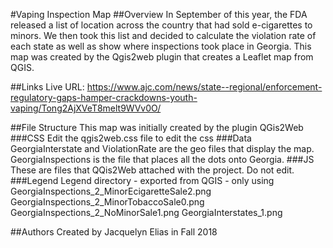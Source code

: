 #Vaping Inspection Map
##Overview
In September of this year, the FDA released a list of location across the country that had sold e-cigarettes to minors. We then took this list and decided to calculate the violation rate of each state as well as show where inspections took place in Georgia. This map was created by the Qgis2web plugin that creates a Leaflet map from QGIS.

##Links
Live URL: https://www.ajc.com/news/state--regional/enforcement-regulatory-gaps-hamper-crackdowns-youth-vaping/Tong2AjXVeT8melt9WVv0O/

##File Structure
This map was initially created by the plugin QGis2Web
###CSS
Edit the qgis2web.css file to edit the css
###Data
GeorgiaInterstate and ViolationRate are the geo files that display the map. GeorgiaInspections is the file that places all the dots onto Georgia. 
###JS
These are files that QQis2Web attached with the project. Do not edit. 
###Legend
Legend directory - exported from QGIS - only using
GeorgiaInspections_2_MinorEcigaretteSale2.png
GeorgiaInspections_2_MinorTobaccoSale0.png
GeorgiaInspections_2_NoMinorSale1.png
GeorgiaInterstates_1.png


##Authors
Created by Jacquelyn Elias in Fall 2018